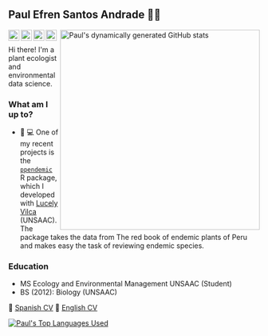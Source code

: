 ## Paul Efren Santos Andrade 👋🏽

<link rel="stylesheet" href="https://use.fontawesome.com/releases/v5.6.1/css/all.css" integrity="sha384-gfdkjb5BdAXd+lj+gudLWI+BXq4IuLW5IT+brZEZsLFm++aCMlF1V92rMkPaX4PP" crossorigin="anonymous">

[<img align="right" width="400" alt="Paul's dynamically generated GitHub stats" src="https://github-readme-stats.vercel.app/api?username=PaulESantos&show_icons=true&title_color=002642&icon_color=a23e02&bg_color=ffffff&border_color=2e4963&text_color=173552"/>](https://github.com/PaulESantos/)

<!--Languages
<img height="180em" src="https://github-readme-stats.vercel.app/api/top-langs/?username=PaulESantos&theme=buefy&layout=compact&langs-count=5" />
-->

<!--Mastodon verification-->
<a href="https://twitter.com/PaulEfrenSantos">
  <img align="left" alt="Paul's Twitter" width="22px" src="https://cdn.jsdelivr.net/npm/simple-icons@v3/icons/twitter.svg" />
</a>
<a href="https://github.com/PaulESantos">
  <img align="left" alt="Paul's Github" width="22px" src="https://cdn.jsdelivr.net/npm/simple-icons@v3/icons/github.svg" />
</a>
<a href="https://orcid.org/0000-0002-6635-0375">
  <img align="left" alt="Paul's ORCID" width="22px" src="https://cdn.jsdelivr.net/npm/simple-icons@v3/icons/orcid.svg" />
</a>
<a href="https://paulefrensa.rbind.io">
  <img align="left" alt="Paul's Website" width="22px" src="https://cdn.jsdelivr.net/npm/simple-icons@3.13.0/icons/netlify.svg" />
</a>
<br>



Hi there! I'm a plant ecologist and environmental data science.

### What am I up to? 

- 🌱 💻 One of my recent projects is the [`ppendemic`](https://github.com/PaulESantos/ppendemic/) R package, which I developed with [Lucely Vilca](https://github.com/Lucel2448/) (UNSAAC). The package takes the data from The red book of endemic plants of Peru and makes easy the task of reviewing endemic species.


### Education
- MS Ecology and Environmental Management UNSAAC (Student)
- BS (2012): Biology (UNSAAC)

💬 [Spanish CV](https://paulesantos.github.io/cv_spa/)
💬 [English CV](https://paulesantos.github.io/cv/)

[<img alt="Paul's Top Languages Used" src="http://github-profile-summary-cards.vercel.app/api/cards/profile-details?username=PaulESantos&theme=github_dark"/>](https://github.com/PaulESantos/)


<!--
[<img align="right" width="350" height="250" alt="Paul's Top Languages Used" src="https://github-readme-stats.vercel.app/api/top-langs/?username=PaulESantos&theme=github_dark&hide=html,scss,stylus,blade,jupyter%20notebook,python,css,shell,batchfile,dockerfile,typescript&langs_count=10&layout=compact"/>](https://github.com/PaulESantos/)

<img height="180em" src="https://github-readme-stats.vercel.app/api/top-langs/?username=spcanelon&theme=buefy&layout=compact&langs-count=5" />

-->
